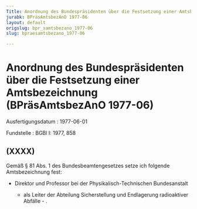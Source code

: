 ```yaml
---
Title: Anordnung des Bundespräsidenten über die Festsetzung einer Amtsbezeichnung
jurabk: BPräsAmtsbezAnO 1977-06
layout: default
origslug: bpr_samtsbezano_1977-06
slug: bpraesamtsbezano_1977-06

---
```


# Anordnung des Bundespräsidenten über die Festsetzung einer Amtsbezeichnung (BPräsAmtsbezAnO 1977-06)

Ausfertigungsdatum
:   1977-06-01

Fundstelle
:   BGBl I: 1977, 858



## (XXXX)

Gemäß § 81 Abs. 1 des Bundesbeamtengesetzes setze ich folgende
Amtsbezeichnung fest:

*   Direktor und Professor bei der Physikalisch-Technischen Bundesanstalt

    -   als Leiter der Abteilung Sicherstellung und Endlagerung radioaktiver
        Abfälle - .







